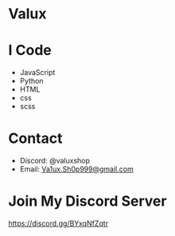 # Valux
# I Code

- JavaScript
- Python
- HTML
- css
- scss

# Contact

- Discord: @valuxshop
- Email: Va1ux.Sh0p999@gmail.com

# Join My Discord Server

https://discord.gg/BYxqNfZqtr
